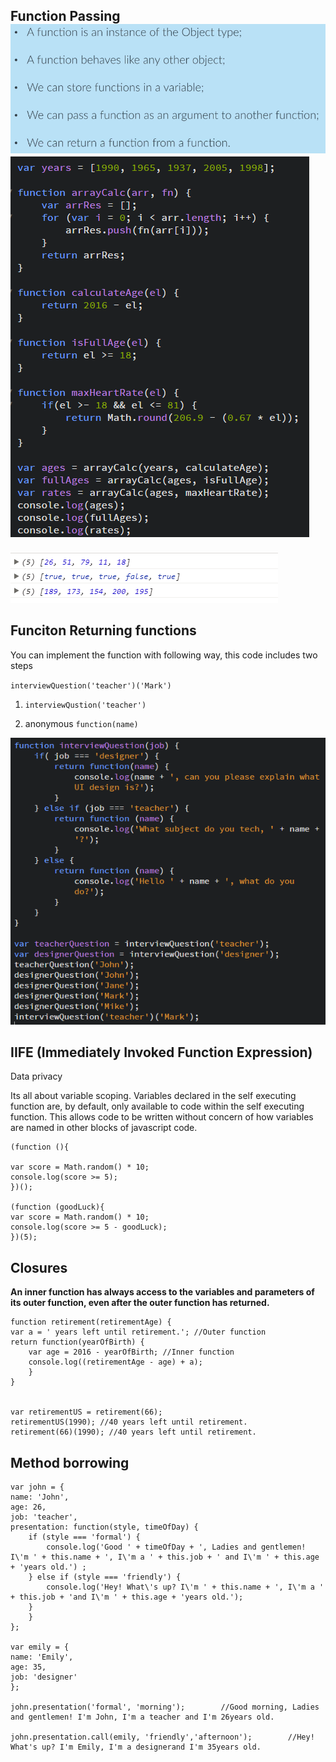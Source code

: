 ## Function Passing![](/assets/js-20)![](/assets/js-21)

![](/assets/js-22)

## Funciton Returning functions

You can implement the function with following way, this code includes two steps

`interviewQuestion('teacher')('Mark')`

1. `interviewQustion('teacher')`

2. anonymous `function(name)`

![](/assets/js-23)

## IIFE \(Immediately Invoked Function Expression\)

Data privacy

Its all about variable scoping. Variables declared in the self executing function are, by default, only available to code within the self executing function. This allows code to be written without concern of how variables are named in other blocks of javascript code.

```
(function (){

var score = Math.random() * 10;
console.log(score >= 5);
})();

(function (goodLuck){
var score = Math.random() * 10;
console.log(score >= 5 - goodLuck);
})(5);
```

## Closures

**An inner function has always access to the variables and parameters of its outer function, even after the outer function has returned.**

```
function retirement(retirementAge) {
var a = ' years left until retirement.'; //Outer function
return function(yearOfBirth) {
    var age = 2016 - yearOfBirth; //Inner function
    console.log((retirementAge - age) + a);
    }
}


var retirementUS = retirement(66);
retirementUS(1990); //40 years left until retirement.
retirement(66)(1990); //40 years left until retirement.
```



## Method borrowing

```
var john = {
name: 'John',
age: 26,
job: 'teacher',
presentation: function(style, timeOfDay) {
    if (style === 'formal') {
        console.log('Good ' + timeOfDay + ', Ladies and gentlemen! I\'m ' + this.name + ', I\'m a ' + this.job + ' and I\'m ' + this.age + 'years old.') ;    
    } else if (style === 'friendly') {
        console.log('Hey! What\'s up? I\'m ' + this.name + ', I\'m a ' + this.job + 'and I\'m ' + this.age + 'years old.');
    }
    }
};

var emily = {
name: 'Emily',
age: 35,
job: 'designer'
};

john.presentation('formal', 'morning');        //Good morning, Ladies and gentlemen! I'm John, I'm a teacher and I'm 26years old.

john.presentation.call(emily, 'friendly','afternoon');        //Hey! What's up? I'm Emily, I'm a designerand I'm 35years old.
```

 



